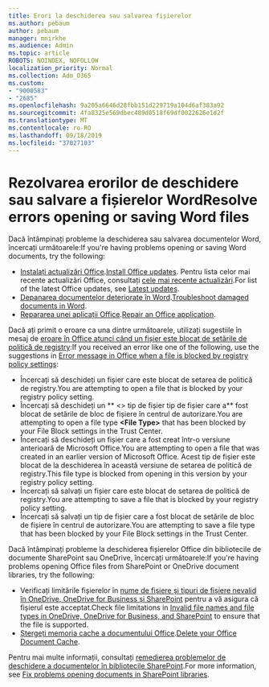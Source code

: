 ```yaml
---
title: Erori la deschiderea sau salvarea fișierelor
ms.author: pebaum
author: pebaum
manager: mnirkhe
ms.audience: Admin
ms.topic: article
ROBOTS: NOINDEX, NOFOLLOW
localization_priority: Normal
ms.collection: Adm_O365
ms.custom:
- "9000583"
- "2685"
ms.openlocfilehash: 9a205a6646d28fbb151d229719a104d6af383a92
ms.sourcegitcommit: 4fa8325e569dbec489d0518f69df0022626e1d2f
ms.translationtype: MT
ms.contentlocale: ro-RO
ms.lasthandoff: 09/18/2019
ms.locfileid: "37027103"
---
```

# <a name="resolve-errors-opening-or-saving-word-files"></a><span data-ttu-id="3f3dd-102">Rezolvarea erorilor de deschidere sau salvare a fișierelor Word</span><span class="sxs-lookup"><span data-stu-id="3f3dd-102">Resolve errors opening or saving Word files</span></span>

<span data-ttu-id="3f3dd-103">Dacă întâmpinați probleme la deschiderea sau salvarea documentelor Word, încercați următoarele:</span><span class="sxs-lookup"><span data-stu-id="3f3dd-103">If you're having problems opening or saving Word documents, try the following:</span></span>

- <span data-ttu-id="3f3dd-104">[Instalați actualizări Office](https://support.office.com/article/2ab296f3-7f03-43a2-8e50-46de917611c5).</span><span class="sxs-lookup"><span data-stu-id="3f3dd-104">[Install Office updates](https://support.office.com/article/2ab296f3-7f03-43a2-8e50-46de917611c5).</span></span> <span data-ttu-id="3f3dd-105">Pentru lista celor mai recente actualizări Office, consultați [cele mai recente actualizări](https://docs.microsoft.com/officeupdates/office-updates-msi).</span><span class="sxs-lookup"><span data-stu-id="3f3dd-105">For list of the latest Office updates, see [Latest updates](https://docs.microsoft.com/officeupdates/office-updates-msi).</span></span>
- <span data-ttu-id="3f3dd-106">[Depanarea documentelor deteriorate în Word](https://docs.microsoft.com/office/troubleshoot/word/damaged-documents-in-word).</span><span class="sxs-lookup"><span data-stu-id="3f3dd-106">[Troubleshoot damaged documents in Word](https://docs.microsoft.com/office/troubleshoot/word/damaged-documents-in-word).</span></span>
- <span data-ttu-id="3f3dd-107">[Repararea unei aplicații Office](https://support.office.com/Article/Repair-an-Office-application-7821d4b6-7c1d-4205-aa0e-a6b40c5bb88b).</span><span class="sxs-lookup"><span data-stu-id="3f3dd-107">[Repair an Office application](https://support.office.com/Article/Repair-an-Office-application-7821d4b6-7c1d-4205-aa0e-a6b40c5bb88b).</span></span>

<span data-ttu-id="3f3dd-108">Dacă ați primit o eroare ca una dintre următoarele, utilizați sugestiile în mesaj de [eroare în Office atunci când un fișier este blocat de setările de politică de registry](https://docs.microsoft.com/office/troubleshoot/settings/file-blocked-in-office):</span><span class="sxs-lookup"><span data-stu-id="3f3dd-108">If you received an error like one of the following, use the suggestions in [Error message in Office when a file is blocked by registry policy settings](https://docs.microsoft.com/office/troubleshoot/settings/file-blocked-in-office):</span></span>

- <span data-ttu-id="3f3dd-109">Încercați să deschideți un fișier care este blocat de setarea de politică de registry.</span><span class="sxs-lookup"><span data-stu-id="3f3dd-109">You are attempting to open a file that is blocked by your registry policy setting.</span></span>
- <span data-ttu-id="3f3dd-110">Încercați să deschideți un \*\* \<\> tip de fișier tip de fișier care a\*\* fost blocat de setările de bloc de fișiere în centrul de autorizare.</span><span class="sxs-lookup"><span data-stu-id="3f3dd-110">You are attempting to open a file type **\<File Type\>** that has been blocked by your File Block settings in the Trust Center.</span></span>
- <span data-ttu-id="3f3dd-111">Încercați să deschideți un fișier care a fost creat într-o versiune anterioară de Microsoft Office.</span><span class="sxs-lookup"><span data-stu-id="3f3dd-111">You are attempting to open a file that was created in an earlier version of Microsoft Office.</span></span> <span data-ttu-id="3f3dd-112">Acest tip de fișier este blocat de la deschiderea în această versiune de setarea de politică de registry.</span><span class="sxs-lookup"><span data-stu-id="3f3dd-112">This file type is blocked from opening in this version by your registry policy setting.</span></span>
- <span data-ttu-id="3f3dd-113">Încercați să salvați un fișier care este blocat de setarea de politică de registry.</span><span class="sxs-lookup"><span data-stu-id="3f3dd-113">You are attempting to save a file that is blocked by your registry policy setting.</span></span>
- <span data-ttu-id="3f3dd-114">Încercați să salvați un tip de fișier care a fost blocat de setările de bloc de fișiere în centrul de autorizare.</span><span class="sxs-lookup"><span data-stu-id="3f3dd-114">You are attempting to save a file type that has been blocked by your File Block settings in the Trust Center.</span></span>

<span data-ttu-id="3f3dd-115">Dacă întâmpinați probleme la deschiderea fișierelor Office din bibliotecile de documente SharePoint sau OneDrive, încercați următoarele:</span><span class="sxs-lookup"><span data-stu-id="3f3dd-115">If you're having problems opening Office files from SharePoint or OneDrive document libraries, try the following:</span></span>

- <span data-ttu-id="3f3dd-116">Verificați limitările fișierelor în [nume de fișiere și tipuri de fișiere nevalid în OneDrive, OneDrive for Business și SharePoint](https://support.office.com/article/64883a5d-228e-48f5-b3d2-eb39e07630fa) pentru a vă asigura că fișierul este acceptat.</span><span class="sxs-lookup"><span data-stu-id="3f3dd-116">Check file limitations in [Invalid file names and file types in OneDrive, OneDrive for Business, and SharePoint](https://support.office.com/article/64883a5d-228e-48f5-b3d2-eb39e07630fa) to ensure that the file is supported.</span></span> 
- <span data-ttu-id="3f3dd-117">[Ștergeți memoria cache a documentului Office](https://support.office.com/article/b1d3765e-d71b-4bb8-99ca-acd22c42995d
).</span><span class="sxs-lookup"><span data-stu-id="3f3dd-117">[Delete your Office Document Cache](https://support.office.com/article/b1d3765e-d71b-4bb8-99ca-acd22c42995d
).</span></span> 

<span data-ttu-id="3f3dd-118">Pentru mai multe informații, consultați [remedierea problemelor de deschidere a documentelor în bibliotecile SharePoint](https://support.office.com/article/31329fa1-4ad0-47fc-95d8-bb0c5b12a536).</span><span class="sxs-lookup"><span data-stu-id="3f3dd-118">For more information, see [Fix problems opening documents in SharePoint libraries](https://support.office.com/article/31329fa1-4ad0-47fc-95d8-bb0c5b12a536).</span></span>